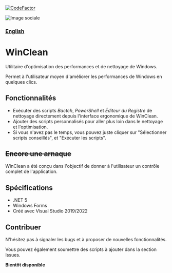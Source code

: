 [![CodeFactor](https://www.codefactor.io/repository/github/raphaelbardini/winclean/badge)](https://www.codefactor.io/repository/github/raphaelbardini/winclean)

![Image sociale](https://repository-images.githubusercontent.com/409236079/4a4e854b-4552-4269-93e4-312f0e133bfd)

### [English](README.md)

# WinClean
Utilitaire d'optimisation des performances et de nettoyage de Windows.

Permet à l'utilisateur moyen d'améliorer les performances de Windows en quelques clics.

## Fonctionnalités

- Exécuter des scripts *Bactch*, *PowerShell* et *Éditeur du Registre* de nettoyage directement depuis l'interface ergonomique de WinClean.
- Ajouter des scripts personnalisés pour aller plus loin dans le nettoyage et l'optimisation.
- Si vous n'avez pas le temps, vous pouvez juste cliquer sur "Sélectionner scripts conseillés", et "Exécuter les scripts".

## ~~Encore une arnaque~~

WinClean a été conçu dans l'objectif de donner à l'utilisateur un contrôle complet de l'application.

## Spécifications

- .NET 5
- Windows Forms
- Créé avec Visual Studio 2019/2022


## Contribuer

N'hésitez pas à signaler les bugs et à proposer de nouvelles fonctionnalités.

Vous pouvez également soumettre des scripts à ajouter dans la section Issues.

**Bientôt disponible**
